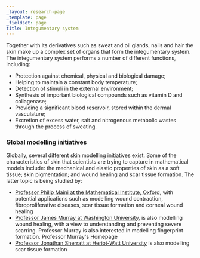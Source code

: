 ```yaml
---
_layout: research-page
_template: page
_fieldset: page
title: Integumentary system
---
```

Together with its derivatives such as sweat and oil glands, nails and hair the skin make up a complex set of organs that form the integumentary system. The integumentary system performs a number of different functions, including:

- Protection against chemical, physical and biological damage;
- Helping to maintain a constant body temperature;
- Detection of stimuli in the external environment;
- Synthesis of important biological compounds such as vitamin D and collagenase;
- Providing a significant blood reservoir, stored within the dermal vasculature;
- Excretion of excess water, salt and nitrogenous metabolic wastes through the process of sweating.

### Global modelling initiatives

Globally, several different skin modelling initiatives exist. Some of the characteristics of skin that scientists are trying to capture in mathematical models include: the mechanical and elastic properties of skin as a soft tissue; skin pigmentation; and wound healing and scar tissue formation. The latter topic is being studied by:

- [Professor Philip Maini at the Mathematical Institute, Oxford](http://people.maths.ox.ac.uk/maini/), with potential applications such as modelling wound contraction, fibroproliferative diseases, scar tissue formation and corneal wound healing
- [Professor James Murray at Washington University](http://depts.washington.edu/amath/people/faculty/murray/), is also modelling wound healing, with a view to understanding and preventing severe scarring. Professor Murray is also interested in modelling fingerprint formation. Professor Murray's Homepage
- [Professor Jonathan Sherratt at Heriot-Watt University](http://www.ma.hw.ac.uk/~jas/) is also modelling scar tissue formation